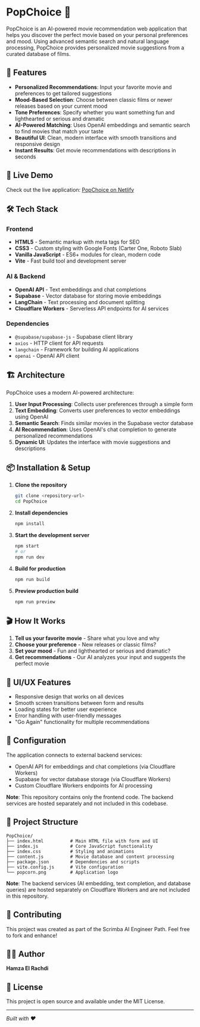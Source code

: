 # PopChoice 🍿

PopChoice is an AI-powered movie recommendation web application that helps you discover the perfect movie based on your personal preferences and mood. Using advanced semantic search and natural language processing, PopChoice provides personalized movie suggestions from a curated database of films.

## 🌟 Features

- **Personalized Recommendations**: Input your favorite movie and preferences to get tailored suggestions
- **Mood-Based Selection**: Choose between classic films or newer releases based on your current mood
- **Tone Preferences**: Specify whether you want something fun and lighthearted or serious and dramatic
- **AI-Powered Matching**: Uses OpenAI embeddings and semantic search to find movies that match your taste
- **Beautiful UI**: Clean, modern interface with smooth transitions and responsive design
- **Instant Results**: Get movie recommendations with descriptions in seconds

## 🚀 Live Demo

Check out the live application: [PopChoice on Netlify](https://popcornchoice.netlify.app/)

## 🛠️ Tech Stack

### Frontend
- **HTML5** - Semantic markup with meta tags for SEO
- **CSS3** - Custom styling with Google Fonts (Carter One, Roboto Slab)
- **Vanilla JavaScript** - ES6+ modules for clean, modern code
- **Vite** - Fast build tool and development server

### AI & Backend
- **OpenAI API** - Text embeddings and chat completions
- **Supabase** - Vector database for storing movie embeddings
- **LangChain** - Text processing and document splitting
- **Cloudflare Workers** - Serverless API endpoints for AI services

### Dependencies
- `@supabase/supabase-js` - Supabase client library
- `axios` - HTTP client for API requests
- `langchain` - Framework for building AI applications
- `openai` - OpenAI API client

## 🏗️ Architecture

PopChoice uses a modern AI-powered architecture:

1. **User Input Processing**: Collects user preferences through a simple form
2. **Text Embedding**: Converts user preferences to vector embeddings using OpenAI
3. **Semantic Search**: Finds similar movies in the Supabase vector database
4. **AI Recommendation**: Uses OpenAI's chat completion to generate personalized recommendations
5. **Dynamic UI**: Updates the interface with movie suggestions and descriptions

## 📦 Installation & Setup

1. **Clone the repository**
   ```bash
   git clone <repository-url>
   cd PopChoice
   ```

2. **Install dependencies**
   ```bash
   npm install
   ```

3. **Start the development server**
   ```bash
   npm start
   # or
   npm run dev
   ```

4. **Build for production**
   ```bash
   npm run build
   ```

5. **Preview production build**
   ```bash
   npm run preview
   ```

## 🎬 How It Works

1. **Tell us your favorite movie** - Share what you love and why
2. **Choose your preference** - New releases or classic films?
3. **Set your mood** - Fun and lighthearted or serious and dramatic?
4. **Get recommendations** - Our AI analyzes your input and suggests the perfect movie

## 🎨 UI/UX Features

- Responsive design that works on all devices
- Smooth screen transitions between form and results
- Loading states for better user experience
- Error handling with user-friendly messages
- "Go Again" functionality for multiple recommendations

## 🔧 Configuration

The application connects to external backend services:
- OpenAI API for embeddings and chat completions (via Cloudflare Workers)
- Supabase for vector database storage (via Cloudflare Workers)
- Custom Cloudflare Workers endpoints for AI processing

**Note**: This repository contains only the frontend code. The backend services are hosted separately and not included in this codebase.

## 📁 Project Structure

```
PopChoice/
├── index.html          # Main HTML file with form and UI
├── index.js            # Core JavaScript functionality
├── index.css           # Styling and animations
├── content.js          # Movie database and content processing
├── package.json        # Dependencies and scripts
├── vite.config.js      # Vite configuration
└── popcorn.png         # Application logo
```

**Note**: The backend services (AI embedding, text completion, and database queries) are hosted separately on Cloudflare Workers and are not included in this repository.

## 🤝 Contributing

This project was created as part of the Scrimba AI Engineer Path. Feel free to fork and enhance!

## 👨‍💻 Author

**Hamza El Rachdi**

## 📝 License

This project is open source and available under the MIT License.

---

*Built with ❤️*